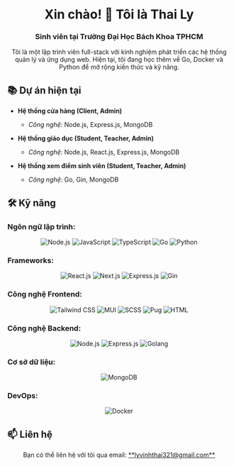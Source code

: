 <h1 align="center">Xin chào! 👋 Tôi là Thai Ly</h1>
<h3 align="center">Sinh viên tại Trường Đại Học Bách Khoa TPHCM</h3>

<p align="center">
  Tôi là một lập trình viên full-stack với kinh nghiệm phát triển các hệ thống quản lý và ứng dụng web. Hiện tại, tôi đang học thêm về Go, Docker và Python để mở rộng kiến thức và kỹ năng.
</p>

## 📚 Dự án hiện tại

- **Hệ thống cửa hàng (Client, Admin)**  
  - *Công nghệ*: Node.js, Express.js, MongoDB

- **Hệ thống giáo dục (Student, Teacher, Admin)**  
  - *Công nghệ*: Node.js, React.js, Express.js, MongoDB

- **Hệ thống xem điểm sinh viên (Student, Teacher, Admin)**  
  - *Công nghệ*: Go, Gin, MongoDB

## 🛠 Kỹ năng

### Ngôn ngữ lập trình:
<p align="center">
  <img src="https://img.shields.io/badge/Node.js-339933?style=for-the-badge&logo=nodedotjs&logoColor=white" alt="Node.js" />
  <img src="https://img.shields.io/badge/JavaScript-F7DF1E?style=for-the-badge&logo=javascript&logoColor=black" alt="JavaScript" />
  <img src="https://img.shields.io/badge/TypeScript-007ACC?style=for-the-badge&logo=typescript&logoColor=white" alt="TypeScript" />
  <img src="https://img.shields.io/badge/Go-00ADD8?style=for-the-badge&logo=go&logoColor=white" alt="Go" />
  <img src="https://img.shields.io/badge/Python-3776AB?style=for-the-badge&logo=python&logoColor=white" alt="Python" />
</p>

### Frameworks:
<p align="center">
  <img src="https://img.shields.io/badge/React-61DAFB?style=for-the-badge&logo=react&logoColor=black" alt="React.js" />
  <img src="https://img.shields.io/badge/Next.js-000000?style=for-the-badge&logo=nextdotjs&logoColor=white" alt="Next.js" />
  <img src="https://img.shields.io/badge/Express.js-000000?style=for-the-badge&logo=express&logoColor=white" alt="Express.js" />
  <img src="https://img.shields.io/badge/Gin-00ADD8?style=for-the-badge&logo=go&logoColor=white" alt="Gin" />
</p>

### Công nghệ Frontend:
<p align="center">
  <img src="https://img.shields.io/badge/TailwindCSS-38B2AC?style=for-the-badge&logo=tailwind-css&logoColor=white" alt="Tailwind CSS" />
  <img src="https://img.shields.io/badge/Material%20UI-0081CB?style=for-the-badge&logo=mui&logoColor=white" alt="MUI" />
  <img src="https://img.shields.io/badge/SCSS-CC6699?style=for-the-badge&logo=sass&logoColor=white" alt="SCSS" />
  <img src="https://img.shields.io/badge/Pug-A86454?style=for-the-badge&logo=pug&logoColor=white" alt="Pug" />
  <img src="https://img.shields.io/badge/HTML5-E34F26?style=for-the-badge&logo=html5&logoColor=white" alt="HTML" />
</p>

### Công nghệ Backend:
<p align="center">
  <img src="https://img.shields.io/badge/Node.js-339933?style=for-the-badge&logo=nodedotjs&logoColor=white" alt="Node.js" />
  <img src="https://img.shields.io/badge/Express.js-000000?style=for-the-badge&logo=express&logoColor=white" alt="Express.js" />
  <img src="https://img.shields.io/badge/Golang-00ADD8?style=for-the-badge&logo=go&logoColor=white" alt="Golang" />
</p>

### Cơ sở dữ liệu:
<p align="center">
  <img src="https://img.shields.io/badge/MongoDB-47A248?style=for-the-badge&logo=mongodb&logoColor=white" alt="MongoDB" />
</p>

### DevOps:
<p align="center">
  <img src="https://img.shields.io/badge/Docker-2496ED?style=for-the-badge&logo=docker&logoColor=white" alt="Docker" />
</p>

## 📫 Liên hệ
<p align="center">
  Bạn có thể liên hệ với tôi qua email: <a href="mailto:lyvinhthai321@gmail.com">**lyvinhthai321@gmail.com**</a>
</p>
